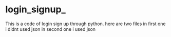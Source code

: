 # login_signup_
This is a code of login sign up through python.
here are two files 
in first one i didnt used json in second one i used json
